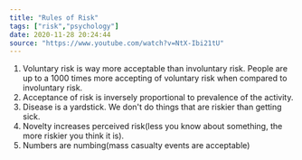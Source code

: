 ```yaml
---
title: "Rules of Risk"
tags: ["risk","psychology"]
date: 2020-11-28 20:24:44
source: "https://www.youtube.com/watch?v=NtX-Ibi21tU"
---
```


1. Voluntary risk is way more acceptable than involuntary risk. People are up to a 1000 times more accepting of voluntary risk when compared to involuntary risk.
2. Acceptance of risk is inversely proportional to prevalence of the activity.
3. Disease is a yardstick. We don't do things that are riskier than getting sick.
4. Novelty increases perceived risk(less you know about something, the more riskier you think it is).
5. Numbers are numbing(mass casualty events are acceptable)
